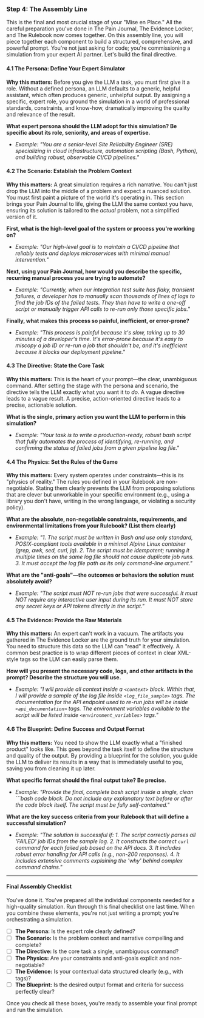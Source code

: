 ### **Step 4: The Assembly Line**

This is the final and most crucial stage of your "Mise en Place." All the careful preparation you've done in The Pain Journal, The Evidence Locker, and The Rulebook now comes together. On this assembly line, you will piece together each component to build a structured, comprehensive, and powerful prompt. You're not just asking for code; you're commissioning a simulation from your expert AI partner. Let's build the final directive.

#### **4.1 The Persona: Define Your Expert Simulator**

**Why this matters:** Before you give the LLM a task, you must first give it a role. Without a defined persona, an LLM defaults to a generic, helpful assistant, which often produces generic, unhelpful output. By assigning a specific, expert role, you ground the simulation in a world of professional standards, constraints, and know-how, dramatically improving the quality and relevance of the result.

**What expert persona should the LLM adopt for this simulation? Be specific about its role, seniority, and areas of expertise.**

- _Example: "You are a senior-level Site Reliability Engineer (SRE) specializing in cloud infrastructure, automation scripting (Bash, Python), and building robust, observable CI/CD pipelines."_

>

#### **4.2 The Scenario: Establish the Problem Context**

**Why this matters:** A great simulation requires a rich narrative. You can't just drop the LLM into the middle of a problem and expect a nuanced solution. You must first paint a picture of the world it's operating in. This section brings your Pain Journal to life, giving the LLM the same context you have, ensuring its solution is tailored to the _actual_ problem, not a simplified version of it.

**First, what is the high-level goal of the system or process you're working on?**

- _Example: "Our high-level goal is to maintain a CI/CD pipeline that reliably tests and deploys microservices with minimal manual intervention."_

>

**Next, using your Pain Journal, how would you describe the specific, recurring manual process you are trying to automate?**

- _Example: "Currently, when our integration test suite has flaky, transient failures, a developer has to manually scan thousands of lines of logs to find the job IDs of the failed tests. They then have to write a one-off script or manually trigger API calls to re-run only those specific jobs."_

>

**Finally, what makes this process so painful, inefficient, or error-prone?**

- _Example: "This process is painful because it's slow, taking up to 30 minutes of a developer's time. It's error-prone because it's easy to miscopy a job ID or re-run a job that shouldn't be, and it's inefficient because it blocks our deployment pipeline."_

>

#### **4.3 The Directive: State the Core Task**

**Why this matters:** This is the heart of your prompt—the clear, unambiguous command. After setting the stage with the persona and scenario, the directive tells the LLM exactly what you want it to _do_. A vague directive leads to a vague result. A precise, action-oriented directive leads to a precise, actionable solution.

**What is the single, primary action you want the LLM to perform in this simulation?**

- _Example: "Your task is to write a production-ready, robust bash script that fully automates the process of identifying, re-running, and confirming the status of failed jobs from a given pipeline log file."_

>

#### **4.4 The Physics: Set the Rules of the Game**

**Why this matters:** Every system operates under constraints—this is its "physics of reality." The rules you defined in your Rulebook are non-negotiable. Stating them clearly prevents the LLM from proposing solutions that are clever but unworkable in your specific environment (e.g., using a library you don't have, writing in the wrong language, or violating a security policy).

**What are the absolute, non-negotiable constraints, requirements, and environmental limitations from your Rulebook? (List them clearly)**

- _Example: "1. The script must be written in Bash and use only standard, POSIX-compliant tools available in a minimal Alpine Linux container (grep, awk, sed, curl, jq). 2. The script must be idempotent; running it multiple times on the same log file should not cause duplicate job runs. 3. It must accept the log file path as its only command-line argument."_

>

**What are the "anti-goals"—the outcomes or behaviors the solution must absolutely avoid?**

- _Example: "The script must NOT re-run jobs that were successful. It must NOT require any interactive user input during its run. It must NOT store any secret keys or API tokens directly in the script."_

>

#### **4.5 The Evidence: Provide the Raw Materials**

**Why this matters:** An expert can't work in a vacuum. The artifacts you gathered in The Evidence Locker are the ground truth for your simulation. You need to structure this data so the LLM can "read" it effectively. A common best practice is to wrap different pieces of context in clear XML-style tags so the LLM can easily parse them.

**How will you present the necessary code, logs, and other artifacts in the prompt? Describe the structure you will use.**

- _Example: "I will provide all context inside a `<context>` block. Within that, I will provide a sample of the log file inside `<log_file_sample>` tags. The documentation for the API endpoint used to re-run jobs will be inside `<api_documentation>` tags. The environment variables available to the script will be listed inside `<environment_variables>` tags."_

>

#### **4.6 The Blueprint: Define Success and Output Format**

**Why this matters:** You need to show the LLM exactly what a "finished product" looks like. This goes beyond the task itself to define the structure and quality of the output. By providing a blueprint for the solution, you guide the LLM to deliver its results in a way that is immediately useful to you, saving you from cleaning it up later.

**What specific format should the final output take? Be precise.**

- _Example: "Provide the final, complete bash script inside a single, clean ```bash code block. Do not include any explanatory text before or after the code block itself. The script must be fully self-contained."_

>

**What are the key success criteria from your Rulebook that will define a successful simulation?**

- _Example: "The solution is successful if: 1. The script correctly parses all 'FAILED' job IDs from the sample log. 2. It constructs the correct `curl` command for each failed job based on the API docs. 3. It includes robust error handling for API calls (e.g., non-200 responses). 4. It includes extensive comments explaining the 'why' behind complex command chains."_

>

---

#### **Final Assembly Checklist**

You've done it. You've prepared all the individual components needed for a high-quality simulation. Run through this final checklist one last time. When you combine these elements, you're not just writing a prompt; you're orchestrating a simulation.

- [ ] **The Persona:** Is the expert role clearly defined?
- [ ] **The Scenario:** Is the problem context and narrative compelling and complete?
- [ ] **The Directive:** Is the core task a single, unambiguous command?
- [ ] **The Physics:** Are your constraints and anti-goals explicit and non-negotiable?
- [ ] **The Evidence:** Is your contextual data structured clearly (e.g., with tags)?
- [ ] **The Blueprint:** Is the desired output format and criteria for success perfectly clear?

Once you check all these boxes, you're ready to assemble your final prompt and run the simulation.